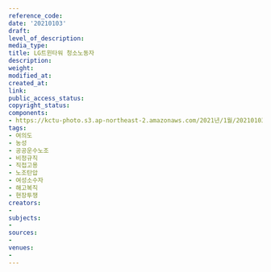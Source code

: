```yaml
---
reference_code: 
date: '20210103'
draft: 
level_of_description: 
media_type: 
title: LG트윈타워 청소노동자
description: 
weight: 
modified_at: 
created_at: 
link: 
public_access_status: 
copyright_status: 
components:
- https://kctu-photo.s3.ap-northeast-2.amazonaws.com/2021년/1월/20210103-LG트윈타워+청소노동자_여의도_농성_공공운수노조_비정규직_직접고용_노조탄압_여성소수자_해고복직_현장투쟁/2021-01-03+lg청소노동자83알차_0163.jpg
tags:
- 여의도
- 농성
- 공공운수노조
- 비정규직
- 직접고용
- 노조탄압
- 여성소수자
- 해고복직
- 현장투쟁
creators:
- 
subjects:
- 
sources:
- 
venues:
- 
---
```

